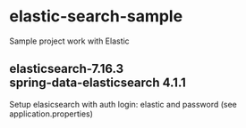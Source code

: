 # elastic-search-sample
Sample project work with Elastic

elasticsearch-7.16.3 \
spring-data-elasticsearch 4.1.1 
---
Setup elasicsearch with auth login: elastic and password (see application.properties)
